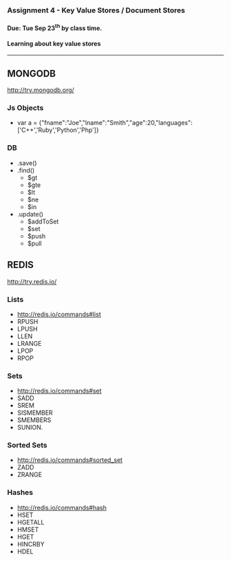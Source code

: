 ### Assignment 4 - Key Value Stores / Document Stores
#### Due: Tue Sep 23<sup>th</sup> by class time.

#### Learning about key value stores
-----

## MONGODB

http://try.mongodb.org/

### Js Objects
- var a = {"fname":"Joe","lname":"Smith","age":20,"languages":['C++','Ruby','Python','Php']}


### DB 
- .save()
- .find()
  - $gt
  - $gte
  - $lt
  - $ne
  - $in
- .update()
  - $addToSet
  - $set
  - $push
  - $pull


## REDIS


http://try.redis.io/

### Lists
- http://redis.io/commands#list
- RPUSH
- LPUSH
- LLEN
- LRANGE
- LPOP
- RPOP

### Sets
- http://redis.io/commands#set
- SADD
- SREM
- SISMEMBER
- SMEMBERS
- SUNION.

### Sorted Sets
- http://redis.io/commands#sorted_set
- ZADD
- ZRANGE

### Hashes
- http://redis.io/commands#hash
- HSET
- HGETALL
- HMSET 
- HGET 
- HINCRBY
- HDEL

